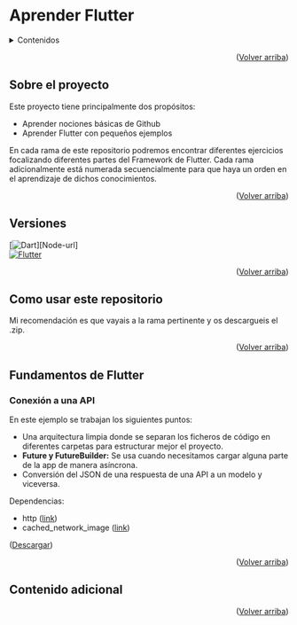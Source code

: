 <a name="readme-top"></a>

# Aprender Flutter
<details>
  <summary>Contenidos</summary>
  <ol>
    <li>
      <a href="#sobre-el-proyecto">Sobre el proyecto</a>
    </li>    
    <li>
      <a href="#versiones">Versiones</a>
    </li>
    <li>
      <a href="#Como-usar-este-repositorio">Como usar este repositorio</a>
    </li>
    <li>
      <a href="#Fundamentos-de-Flutter">Fundamentos de Flutter</a>
      <ol>
        <li><a href="#Component-Lesson">Component Lesson</a></li>
      </ol>
    </li>
    <li>
      <a href="#Contenido-Adicional">Contenido Adicional</a>
    </li>
  </ol>
</details>

<p align="right">(<a href="#readme-top">Volver arriba</a>)</p>

## Sobre el proyecto
Este proyecto tiene principalmente dos propósitos:
* Aprender nociones básicas de Github
* Aprender Flutter con pequeños ejemplos

En cada rama de este repositorio podremos encontrar diferentes ejercicios focalizando diferentes partes del Framework de Flutter. Cada rama adicionalmente está numerada secuencialmente para que haya un orden en el aprendizaje de dichos conocimientos.

<p align="right">(<a href="#readme-top">Volver arriba</a>)</p>

## Versiones
[![Dart][Dart.io]][Node-url]<br>
[![Flutter][Flutter.io]][Flutter-url]

<p align="right">(<a href="#readme-top">Volver arriba</a>)</p>

## Como usar este repositorio
Mi recomendación es que vayais a la rama pertinente y os descargueis el .zip.

<p align="right">(<a href="#readme-top">Volver arriba</a>)</p>

## Fundamentos de Flutter

### Conexión a una API
En este ejemplo se trabajan los siguientes puntos:
* Una arquitectura limpia donde se separan los ficheros de código en diferentes carpetas para estructurar mejor el proyecto.
* <b>Future y FutureBuilder:</b> Se usa cuando necesitamos cargar alguna parte de la app de manera asíncrona.
* Conversión del JSON de una respuesta de una API a un modelo y viceversa. 

Dependencias:
<ul> 
    <li>http (<a href="https://pub.dev/packages/http">link</a>)</li>
    <li>cached_network_image (<a href="https://pub.dev/packages/cached_network_image">link</a>)</li>
</ul>
<p>(<a href="">Descargar</a>)</p>

<p align="right">(<a href="#readme-top">Volver arriba</a>)</p>

## Contenido adicional

<p align="right">(<a href="#readme-top">Volver arriba</a>)</p>

<!-- MARKDOWN LINKS & IMAGES -->
[Flutter.io]: https://img.shields.io/badge/Flutter-02569B?style=for-the-badge&logo=flutter&logoColor=white
[Flutter-url]: https://flutter.dev/
[Dart.io]: https://img.shields.io/badge/Dart-0175C2?style=for-the-badge&logo=dart&logoColor=white
[Dart-url]: https://dart.dev/
